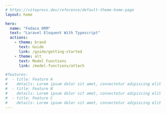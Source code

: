 ```yaml
---
# https://vitepress.dev/reference/default-theme-home-page
layout: home

hero:
  name: "Fedaco ORM"
  text: "Laravel Eloquent With Typescript"
  actions:
    - theme: brand
      text: Guide
      link: /guide/getting-started
    - theme: alt
      text: Model Functions
      link: /model-functions/attach

#features:
#  - title: Feature A
#    details: Lorem ipsum dolor sit amet, consectetur adipiscing elit
#  - title: Feature B
#    details: Lorem ipsum dolor sit amet, consectetur adipiscing elit
#  - title: Feature C
#    details: Lorem ipsum dolor sit amet, consectetur adipiscing elit
---
```


